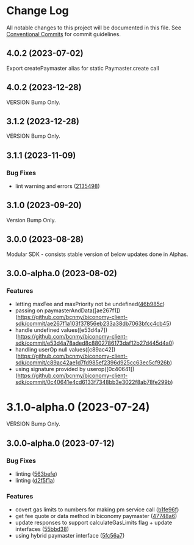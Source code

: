 # Change Log

All notable changes to this project will be documented in this file.
See [Conventional Commits](https://conventionalcommits.org) for commit guidelines.

## 4.0.2 (2023-07-02)

Export createPaymaster alias for static Paymaster.create call

## 4.0.2 (2023-12-28)

VERSION Bump Only.

## 3.1.2 (2023-12-28)

VERSION Bump Only.

## 3.1.1 (2023-11-09)

### Bug Fixes

- lint warning and errors ([2135498](https://github.com/bcnmy/biconomy-client-sdk/commit/2135498896beb54d25add820c1521ffa22d5db7c))

## 3.1.0 (2023-09-20)

Version Bump Only.

## 3.0.0 (2023-08-28)

Modular SDK - consists stable version of below updates done in Alphas.

## 3.0.0-alpha.0 (2023-08-02)

### Features

- letting maxFee and maxPriority not be undefined([46b985c](https://github.com/bcnmy/biconomy-client-sdk/commit/46b985c75fd135f151c9ac4380a65438cccc6f39))
- passing on paymasterAndData([ae267f1])(https://github.com/bcnmy/biconomy-client-sdk/commit/ae267f1a103f37856eb233a38db7063bfcc4cb45)
- handle undefined values([e53d4a7])(https://github.com/bcnmy/biconomy-client-sdk/commit/e53d4a78aded8c8802786173daf12b27d445d4a0)
- handling userOp null values([c89ac42])(https://github.com/bcnmy/biconomy-client-sdk/commit/c89ac42ae1d7fd985ef2396d925cc63ec5cf926b)
- using signature provided by userop([0c40641])(https://github.com/bcnmy/biconomy-client-sdk/commit/0c40641e4cd6133f7348bb3e3022f8ab78fe299b)

# 3.1.0-alpha.0 (2023-07-24)

VERSION Bump Only.

## 3.0.0-alpha.0 (2023-07-12)

### Bug Fixes

- linting ([563befe](https://github.com/bcnmy/biconomy-client-sdk/commit/563befedcc37aee4c531e01809b47e559a33f526))
- linting ([d2f5f1a](https://github.com/bcnmy/biconomy-client-sdk/commit/d2f5f1afadc2a561c4ef01c0821a25b9d7fe776e))

### Features

- covert gas limits to numbers for making pm service call ([b1fe96f](https://github.com/bcnmy/biconomy-client-sdk/commit/b1fe96f7a312ceaf7aa689939b7c69718c710dd1))
- get fee quote or data method in biconomy paymaster ([47748a6](https://github.com/bcnmy/biconomy-client-sdk/commit/47748a6384c2b74e1d9be4d570554098e1ac02e7))
- update responses to support calculateGasLimits flag + update interfaces ([55bbd38](https://github.com/bcnmy/biconomy-client-sdk/commit/55bbd38b4ef8acaf8da1d52e36846557b134aba4))
- using hybrid paymaster interface ([5fc56a7](https://github.com/bcnmy/biconomy-client-sdk/commit/5fc56a7db2de4a3f4bb87cd4d75584e79010b206))
